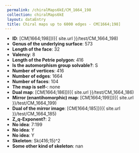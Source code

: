 ```yaml
--- 
 permalink: /chiralMaps6kE/CM_1664_198 
 collection: chiralMaps6kE
 layout: dataEntry
 title: Chiral maps up to 6000 edges - CM[1664;198]
---
```


- **ID**: [CM[1664;198]]({{ site.url }}/test/CM_1664_198)
- **Genus of the underlying surface**: 573
- **Length of the face**: 32
- **Valency**: 8
- **Length of the Petrie polygon**: 416
- **Is the automorphism group solvable?**: S
- **Number of vertices**: 416
- **Number of edges**: 1664
- **Number of faces**: 104
- **The map is self-**: none
- **Dual map**: [CM[1664;186]]({{ site.url }}/test/CM_1664_186)
- **Mirror (enantihomorphic) map**: [CM[1664;199]]({{ site.url }}/test/CM_1664_199)
- **Dual of the mirror image**: [CM[1664;185]]({{ site.url }}/test/CM_1664_185)
- **Z_q-Exponent?**: 2
- **No idea**:  7:199
- **No idea**: Y
- **No idea**: Y
- **Skeleton**: Sk(416;15)^2
- **Some other kind of skeleton**: nan
